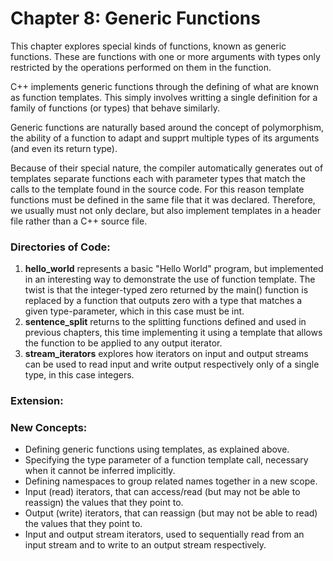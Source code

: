 # Chapter 8: Generic Functions

This chapter explores special kinds of functions, known as generic functions. These are functions with one or more arguments with types only restricted by the operations performed on them in the function.

C++ implements generic functions through the defining of what are known as function templates. This simply involves writting a single definition for a family of functions (or types) that behave similarly. 

Generic functions are naturally based around the concept of polymorphism, the ability of a function to adapt and supprt multiple types of its arguments (and even its return type).

Because of their special nature, the compiler automatically generates out of templates separate functions each with parameter types that match the calls to the template found in the source code. For this reason template functions must be defined in the same file that it was declared. Therefore, we usually must not only declare, but also implement templates in a header file rather than a C++ source file.

### Directories of Code:
1) **hello_world** represents a basic "Hello World" program, but implemented in an interesting way to demonstrate the use of function template.
The twist is that the integer-typed zero returned by the main() function is replaced by a function that outputs zero with a type that matches a given type-parameter, which in this case must be int.
2) **sentence_split** returns to the splitting functions defined and used in previous chapters, this time implementing it using a template that allows the function to be applied to any output iterator.
3) **stream_iterators** explores how iterators on input and output streams can be used to read input and write output respectively only of a single type, in this case integers.

### Extension:

### New Concepts:
* Defining generic functions using templates, as explained above.
* Specifying the type parameter of a function template call, necessary when it cannot be inferred implicitly.
* Defining namespaces to group related names together in a new scope.
* Input (read) iterators, that can access/read (but may not be able to reassign) the values that they point to.
* Output (write) iterators, that can reassign (but may not be able to read) the values that they point to.
* Input and output stream iterators, used to sequentially read from an input stream and to write to an output stream respectively.
